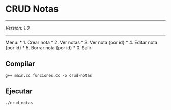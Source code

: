 # CRUD Notas

---

_Version: 1.0_

---

Menu: 
	* 1. Crear nota
	* 2. Ver notas
	* 3. Ver nota {por id}
	* 4. Editar nota {por id}
	* 5. Borrar nota {por id}
	* 0. Salir



## Compilar
	g++ main.cc funciones.cc -o crud-notas

## Ejecutar
	./crud-notas